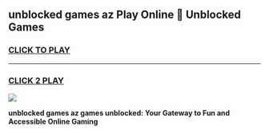 
## unblocked games az Play Online 👋 Unblocked Games
<h3>
<a href="https://premium.freeplayer.one?title=unblocked_games_az&ref=19F">CLICK TO PLAY</a></h3>
<hr>

<h3>
<a href="https://premium.freeplayer.one?title=unblocked_games_az&ref=19F">CLICK 2 PLAY</a>
  
</h3>

<a href="https://premium.freeplayer.one?title=unblocked_games_az&ref=19F"><img src="https://clearcache.store/games.png"></a>


**unblocked games az games unblocked: Your Gateway to Fun and Accessible Online Gaming**

